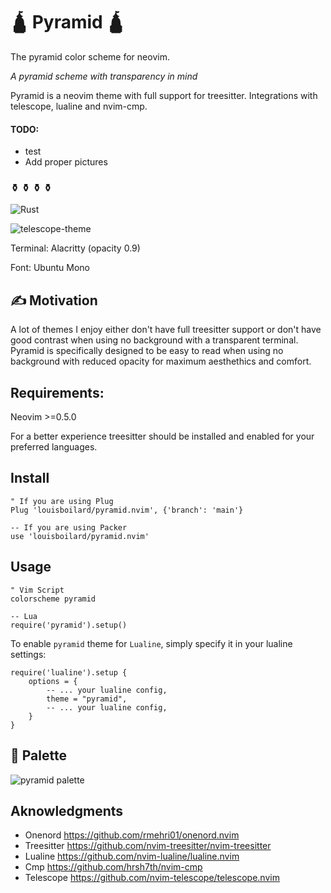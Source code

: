 # 🛕 Pyramid 🛕

The pyramid color scheme for neovim.

*A pyramid scheme with transparency in mind*

Pyramid is a neovim theme with full support for treesitter. Integrations with telescope, lualine and nvim-cmp.

#### TODO:

- test
- Add proper pictures

### ⚱️ ⚱️ ⚱️ ⚱️
![Rust](https://user-images.githubusercontent.com/31720261/147399558-bf00b60a-aea9-46f7-a823-fc760cda05be.png)

![telescope-theme](https://user-images.githubusercontent.com/31720261/151669762-1470aa12-b6ff-47c1-a4e9-ec9b37e0eabe.png)

Terminal: Alacritty (opacity 0.9)

Font: Ubuntu Mono

## ✍ Motivation

A lot of themes I enjoy either don't have full treesitter support or don't have good contrast when
using no background with a transparent terminal. Pyramid is specifically designed to be easy to read when using
no background with reduced opacity for maximum aesthethics and comfort.


## Requirements:
Neovim >=0.5.0

For a better experience treesitter should be installed and enabled for your preferred languages.

## Install

```
" If you are using Plug
Plug 'louisboilard/pyramid.nvim', {'branch': 'main'}
```

```
-- If you are using Packer
use 'louisboilard/pyramid.nvim'
```

## Usage
```
" Vim Script
colorscheme pyramid
```

```
-- Lua
require('pyramid').setup()
```
To enable `pyramid` theme for `Lualine`, simply specify it in your lualine settings:

```
require('lualine').setup {
    options = {
        -- ... your lualine config,
        theme = "pyramid",
        -- ... your lualine config,
    }
}
```

## 🌈 Palette

![pyramid palette](https://user-images.githubusercontent.com/31720261/147415431-13f6c6af-2f76-46c9-8448-20c71e359fc5.png)


## Aknowledgments

- Onenord https://github.com/rmehri01/onenord.nvim
- Treesitter https://github.com/nvim-treesitter/nvim-treesitter
- Lualine https://github.com/nvim-lualine/lualine.nvim
- Cmp https://github.com/hrsh7th/nvim-cmp
- Telescope https://github.com/nvim-telescope/telescope.nvim
